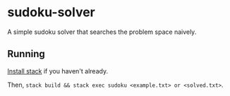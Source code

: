 # sudoku-solver
A simple sudoku solver that searches the problem space naively.

## Running
[Install stack](https://docs.haskellstack.org/en/stable/README/) if you haven't already.

Then, `stack build && stack exec sudoku <example.txt> or <solved.txt>`.

